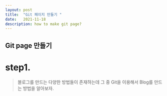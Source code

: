 ```yaml
---
layout: post
title:  "Git 페이지 만들기 "
date:   2021-11-18
description: how to make git page?
---
```


## Git page 만들기 
# step1.
<blockquote> 블로그를 만드는 다양한 방법들이 존재하는데 그 중 Git을 이용해서 Blog를 만드는 방법을 알아보자. </blockquote>